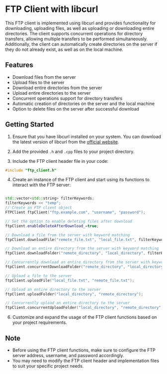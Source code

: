 # FTP Client with libcurl

This FTP client is implemented using libcurl and provides functionality for downloading, uploading files, as well as uploading or downloading entire directories. The client supports concurrent operations for directory transfers, allowing multiple transfers to be performed simultaneously. Additionally, the client can automatically create directories on the server if they do not already exist, as well as on the local machine.

## Features

- Download files from the server
- Upload files to the server
- Download entire directories from the server
- Upload entire directories to the server
- Concurrent operations support for directory transfers
- Automatic creation of directories on the server and the local machine
- Option to delete files on the server after successful download

## Getting Started

1. Ensure that you have libcurl installed on your system. You can download the latest version of libcurl from the [official website](https://curl.se/download.html).

2. Add the provided `.h` and `.cpp` files to your project directory.

3. Include the FTP client header file in your code:
```cpp
#include "ftp_client.h"
```
4. Create an instance of the FTP client and start using its functions to interact with the FTP server:
```cpp

std::vector<std::string> filterKeywords;
filterKeywords << "temp";
// Create an FTP client object
FTPClient ftpClient("ftp.example.com", "username", "password");

// Set the option to enable deleting files after download
ftpClient.enableDeleteAfterDownload_=true;

// Download a file from the server with keyword matching
ftpClient.downloadFile("remote_file.txt", "local_file.txt", filterKeywords);

// Download an entire directory from the server with keyword matching
ftpClient.downloadFolder("remote_directory", "local_directory", filterKeywords);

// Concurrently download an entire directory from the server with keyword matching
ftpClient.concurrentDownloadFolder("remote_directory", "local_directory", filterKeywords);

// Upload a file to the server
ftpClient.uploadFile("local_file.txt", "remote_file.txt");

// Upload an entire directory to the server
ftpClient.uploadFolder("local_directory", "remote_directory");

// Concurrently upload an entire directory to the server
ftpClient.concurrentUploadFolder("local_directory", "remote_directory");
```
6. Customize and expand the usage of the FTP client functions based on your project requirements.

## Note
- Before using the FTP client functions, make sure to configure the FTP server address, username, and password accordingly.
- You may need to modify the FTP client header and implementation files to suit your specific project needs.
